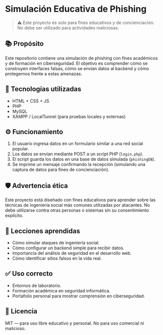 # Simulación Educativa de Phishing

> ⚠️ Este proyecto es solo para fines educativos y de concienciación. No debe ser utilizado para actividades maliciosas.

## 📚 Propósito

Este repositorio contiene una simulación de phishing con fines académicos y de formación en ciberseguridad. El objetivo es comprender cómo se construyen interfaces falsas, cómo se envían datos al backend y cómo protegernos frente a estas amenazas.

## 🧰 Tecnologías utilizadas

- HTML + CSS + JS
- PHP
- MySQL
- XAMPP / LocalTunnel (para pruebas locales y externas)

## ⚙️ Funcionamiento

1. El usuario ingresa datos en un formulario similar a una red social popular.
2. Los datos se envían mediante POST a un script PHP (`login.php`).
3. El script guarda los datos en una base de datos simulada (`phishingDB`).
4. Se imprime un mensaje confirmando la recepción (simulando una captura de datos para fines de concienciación).

## 🛡️ Advertencia ética

Este proyecto está diseñado con fines educativos para aprender sobre las técnicas de ingeniería social más comunes utilizadas por atacantes. No debe utilizarse contra otras personas o sistemas sin su consentimiento explícito.

## 🧠 Lecciones aprendidas

- Cómo simular ataques de ingeniería social.
- Cómo configurar un backend simple para recibir datos.
- Importancia del análisis de seguridad en el desarrollo web.
- Cómo identificar sitios falsos en la vida real.

## ✅ Uso correcto

- Entornos de laboratorio.
- Formación académica en seguridad informática.
- Portafolio personal para mostrar comprensión en ciberseguridad.

## 📄 Licencia

MIT — para uso libre educativo y personal. No para uso comercial ni malicioso.
